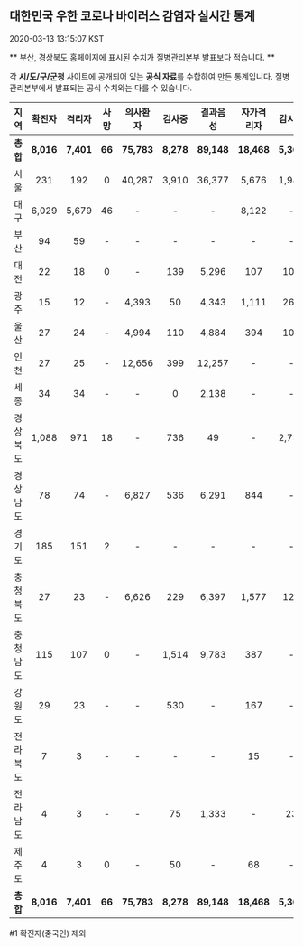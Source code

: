 
## 대한민국 우한 코로나 바이러스 감염자 실시간 통계
2020-03-13 13:15:07 KST

** 부산, 경상북도 홈페이지에 표시된 수치가 질병관리본부 발표보다 적습니다. **

각 **시/도/구/군청** 사이트에 공개되어 있는 **공식 자료**를 수합하여 만든 통계입니다.
질병관리본부에서 발표되는 공식 수치와는 다를 수 있습니다.


|  지역  | 확진자 |  격리자  |  사망  |  의사환자  |  검사중  |  결과음성  |  자가격리자  |  감시중  |  감시해제  |  퇴원  |
|:------:|:------:|:--------:|:--------:|:----------:|:--------:|:----------------:|:------------:|:--------:|:----------:|:--:|
|**총합**|**8,016**|**7,401**|**66**|**75,783**|**8,278**|**89,148**|**18,468**|**5,365**|**13,429**|**549**|
|서울|231|192|0|40,287|3,910|36,377|5,676|1,988|3,688|39|
|대구|6,029|5,679|46|-|-|-|8,122|-|-|304|
|부산|94|59|-|-|-|-|-|-|-|35|
|대전|22|18|0|-|139|5,296|107|107|337|4|
|광주|15|12|-|4,393|50|4,343|1,111|264|847|3|
|울산|27|24|-|4,994|110|4,884|394|109|285|3|
|인천|27|25|-|12,656|399|12,257|-|-|-|2|
|세종|34|34|-|-|0|2,138|-|-|-|-|
|경상북도|1,088|971|18|-|736|49|-|2,753|6,631|99|
|경상남도|78|74|-|6,827|536|6,291|844|-|-|4|
|경기도|185|151|2|-|-|-|-|-|-|32|
|충청북도|27|23|-|6,626|229|6,397|1,577|121|1,456|4|
|충청남도|115|107|0|-|1,514|9,783|387|-|-|8|
|강원도|29|23|-|-|530|-|167|-|-|6|
|전라북도|7|3|-|-|-|-|15|-|-|4|
|전라남도|4|3|-|-|75|1,333|-|23|185|1|
|제주도|4|3|0|-|50|-|68|-|-|1|
|**총합**|**8,016**|**7,401**|**66**|**75,783**|**8,278**|**89,148**|**18,468**|**5,365**|**13,429**|**549**|


#1 확진자(중국인) 제외
    